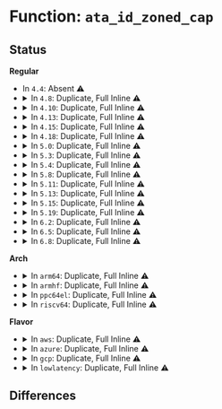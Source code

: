 # Function: <code>ata_id_zoned_cap</code>

## Status
<b>Regular</b>
<ul>
<li>
In <code>4.4</code>: Absent ⚠️
</li>
<li>
<details>
<summary>In <code>4.8</code>: Duplicate, Full Inline ⚠️</summary>

**Collision:** Static Duplication

**Inline:** Full

**Transformation:** False

**Instances:**

```
In drivers/ata/libata-core.c (ffffffff81625a3e)
Location: include/linux/ata.h:951
Inline: True
Inline callers:
  - drivers/ata/libata-core.c:ata_dev_configure
```
```
In drivers/ata/libata-scsi.c (ffffffff81628a2d)
Location: include/linux/ata.h:951
Inline: True
Inline callers:
  - drivers/ata/libata-scsi.c:ata_scsiop_inq_b1
  - drivers/ata/libata-scsi.c:ata_scsiop_inq_std
```
</details>
</li>
<li>
<details>
<summary>In <code>4.10</code>: Duplicate, Full Inline ⚠️</summary>

**Collision:** Static Duplication

**Inline:** Full

**Transformation:** False

**Instances:**

```
In drivers/ata/libata-core.c (ffffffff816565ec)
Location: include/linux/ata.h:1000
Inline: True
Inline callers:
  - drivers/ata/libata-core.c:ata_dev_configure
```
```
In drivers/ata/libata-scsi.c (ffffffff8165969d)
Location: include/linux/ata.h:1000
Inline: True
Inline callers:
  - drivers/ata/libata-scsi.c:ata_scsiop_inq_b1
  - drivers/ata/libata-scsi.c:ata_scsiop_inq_std
```
</details>
</li>
<li>
<details>
<summary>In <code>4.13</code>: Duplicate, Full Inline ⚠️</summary>

**Collision:** Static Duplication

**Inline:** Full

**Transformation:** False

**Instances:**

```
In drivers/ata/libata-core.c (ffffffff8166aa47)
Location: include/linux/ata.h:1008
Inline: True
Inline callers:
  - drivers/ata/libata-core.c:ata_dev_configure
```
```
In drivers/ata/libata-scsi.c (ffffffff8166e01c)
Location: include/linux/ata.h:1008
Inline: True
Inline callers:
  - drivers/ata/libata-scsi.c:ata_scsiop_inq_b1
  - drivers/ata/libata-scsi.c:ata_scsiop_inq_std
```
</details>
</li>
<li>
<details>
<summary>In <code>4.15</code>: Duplicate, Full Inline ⚠️</summary>

**Collision:** Static Duplication

**Inline:** Full

**Transformation:** False

**Instances:**

```
In drivers/ata/libata-core.c (ffffffff816d4097)
Location: include/linux/ata.h:1010
Inline: True
Inline callers:
  - drivers/ata/libata-core.c:ata_dev_configure
```
```
In drivers/ata/libata-scsi.c (ffffffff816d764c)
Location: include/linux/ata.h:1010
Inline: True
Inline callers:
  - drivers/ata/libata-scsi.c:ata_scsiop_inq_b1
  - drivers/ata/libata-scsi.c:ata_scsiop_inq_std
```
</details>
</li>
<li>
<details>
<summary>In <code>4.18</code>: Duplicate, Full Inline ⚠️</summary>

**Collision:** Static Duplication

**Inline:** Full

**Transformation:** False

**Instances:**

```
In drivers/ata/libata-core.c (ffffffff81710654)
Location: include/linux/ata.h:1010
Inline: True
Inline callers:
  - drivers/ata/libata-core.c:ata_dev_configure
```
```
In drivers/ata/libata-scsi.c (ffffffff81714348)
Location: include/linux/ata.h:1010
Inline: True
Inline callers:
  - drivers/ata/libata-scsi.c:ata_scsiop_maint_in
  - drivers/ata/libata-scsi.c:ata_scsiop_read_cap
  - drivers/ata/libata-scsi.c:ata_scsiop_inq_b1
  - drivers/ata/libata-scsi.c:ata_scsiop_inq_std
```
</details>
</li>
<li>
<details>
<summary>In <code>5.0</code>: Duplicate, Full Inline ⚠️</summary>

**Collision:** Static Duplication

**Inline:** Full

**Transformation:** False

**Instances:**

```
In drivers/ata/libata-core.c (ffffffff81732b07)
Location: include/linux/ata.h:1010
Inline: True
Inline callers:
  - drivers/ata/libata-core.c:ata_dev_configure
```
```
In drivers/ata/libata-scsi.c (ffffffff81736913)
Location: include/linux/ata.h:1010
Inline: True
Inline callers:
  - drivers/ata/libata-scsi.c:ata_scsiop_maint_in
  - drivers/ata/libata-scsi.c:ata_scsiop_read_cap
  - drivers/ata/libata-scsi.c:ata_scsiop_inq_b1
  - drivers/ata/libata-scsi.c:ata_scsiop_inq_std
```
</details>
</li>
<li>
<details>
<summary>In <code>5.3</code>: Duplicate, Full Inline ⚠️</summary>

**Collision:** Static Duplication

**Inline:** Full

**Transformation:** False

**Instances:**

```
In drivers/ata/libata-core.c (ffffffff8176e518)
Location: include/linux/ata.h:994
Inline: True
Inline callers:
  - drivers/ata/libata-core.c:ata_dev_configure
```
```
In drivers/ata/libata-scsi.c (ffffffff81772494)
Location: include/linux/ata.h:994
Inline: True
Inline callers:
  - drivers/ata/libata-scsi.c:ata_scsiop_maint_in
  - drivers/ata/libata-scsi.c:ata_scsiop_read_cap
  - drivers/ata/libata-scsi.c:ata_scsiop_inq_b1
  - drivers/ata/libata-scsi.c:ata_scsiop_inq_std
```
</details>
</li>
<li>
<details>
<summary>In <code>5.4</code>: Duplicate, Full Inline ⚠️</summary>

**Collision:** Static Duplication

**Inline:** Full

**Transformation:** False

**Instances:**

```
In drivers/ata/libata-core.c (ffffffff81792588)
Location: include/linux/ata.h:994
Inline: True
Inline callers:
  - drivers/ata/libata-core.c:ata_dev_configure
```
```
In drivers/ata/libata-scsi.c (ffffffff817963f4)
Location: include/linux/ata.h:994
Inline: True
Inline callers:
  - drivers/ata/libata-scsi.c:ata_scsiop_maint_in
  - drivers/ata/libata-scsi.c:ata_scsiop_read_cap
  - drivers/ata/libata-scsi.c:ata_scsiop_inq_b1
  - drivers/ata/libata-scsi.c:ata_scsiop_inq_std
```
</details>
</li>
<li>
<details>
<summary>In <code>5.8</code>: Duplicate, Full Inline ⚠️</summary>

**Collision:** Static Duplication

**Inline:** Full

**Transformation:** False

**Instances:**

```
In drivers/ata/libata-core.c (ffffffff818565a7)
Location: include/linux/ata.h:994
Inline: True
Inline callers:
  - drivers/ata/libata-core.c:ata_dev_config_zac
```
```
In drivers/ata/libata-scsi.c (ffffffff8185a292)
Location: include/linux/ata.h:994
Inline: True
Inline callers:
  - drivers/ata/libata-scsi.c:ata_scsiop_maint_in
  - drivers/ata/libata-scsi.c:ata_scsiop_read_cap
  - drivers/ata/libata-scsi.c:ata_scsiop_inq_b1
  - drivers/ata/libata-scsi.c:ata_scsiop_inq_std
```
</details>
</li>
<li>
<details>
<summary>In <code>5.11</code>: Duplicate, Full Inline ⚠️</summary>

**Collision:** Static Duplication

**Inline:** Full

**Transformation:** False

**Instances:**

```
In drivers/ata/libata-core.c (ffffffff81866827)
Location: include/linux/ata.h:994
Inline: True
Inline callers:
  - drivers/ata/libata-core.c:ata_dev_config_zac
```
```
In drivers/ata/libata-scsi.c (ffffffff81869392)
Location: include/linux/ata.h:994
Inline: True
Inline callers:
  - drivers/ata/libata-scsi.c:ata_scsiop_maint_in
  - drivers/ata/libata-scsi.c:ata_scsiop_read_cap
  - drivers/ata/libata-scsi.c:ata_scsiop_inq_b1
  - drivers/ata/libata-scsi.c:ata_scsiop_inq_std
```
</details>
</li>
<li>
<details>
<summary>In <code>5.13</code>: Duplicate, Full Inline ⚠️</summary>

**Collision:** Static Duplication

**Inline:** Full

**Transformation:** False

**Instances:**

```
In drivers/ata/libata-core.c (ffffffff81849f5b)
Location: include/linux/ata.h:994
Inline: True
Inline callers:
  - drivers/ata/libata-core.c:ata_dev_configure
```
```
In drivers/ata/libata-scsi.c (ffffffff8184bdaf)
Location: include/linux/ata.h:994
Inline: True
Inline callers:
  - drivers/ata/libata-scsi.c:ata_scsiop_maint_in
  - drivers/ata/libata-scsi.c:ata_scsiop_read_cap
  - drivers/ata/libata-scsi.c:ata_scsiop_inq_b1
  - drivers/ata/libata-scsi.c:ata_scsiop_inq_std
```
</details>
</li>
<li>
<details>
<summary>In <code>5.15</code>: Duplicate, Full Inline ⚠️</summary>

**Collision:** Static Duplication

**Inline:** Full

**Transformation:** False

**Instances:**

```
In drivers/ata/libata-core.c (ffffffff818d7049)
Location: include/linux/ata.h:994
Inline: True
Inline callers:
  - drivers/ata/libata-core.c:ata_dev_configure
```
```
In drivers/ata/libata-scsi.c (ffffffff818d920f)
Location: include/linux/ata.h:994
Inline: True
Inline callers:
  - drivers/ata/libata-scsi.c:ata_scsiop_maint_in
  - drivers/ata/libata-scsi.c:ata_scsiop_read_cap
  - drivers/ata/libata-scsi.c:ata_scsiop_inq_b1
  - drivers/ata/libata-scsi.c:ata_scsiop_inq_std
```
</details>
</li>
<li>
<details>
<summary>In <code>5.19</code>: Duplicate, Full Inline ⚠️</summary>

**Collision:** Static Duplication

**Inline:** Full

**Transformation:** False

**Instances:**

```
In drivers/ata/libata-core.c (ffffffff81a27c4e)
Location: include/linux/ata.h:995
Inline: True
Inline callers:
  - drivers/ata/libata-core.c:ata_dev_configure
```
```
In drivers/ata/libata-scsi.c (ffffffff81a2a80a)
Location: include/linux/ata.h:995
Inline: True
Inline callers:
  - drivers/ata/libata-scsi.c:ata_scsiop_maint_in
  - drivers/ata/libata-scsi.c:ata_scsiop_read_cap
  - drivers/ata/libata-scsi.c:ata_scsiop_inq_b1
  - drivers/ata/libata-scsi.c:ata_scsiop_inq_std
```
</details>
</li>
<li>
<details>
<summary>In <code>6.2</code>: Duplicate, Full Inline ⚠️</summary>

**Collision:** Static Duplication

**Inline:** Full

**Transformation:** False

**Instances:**

```
In drivers/ata/libata-core.c (ffffffff81baa2e6)
Location: include/linux/ata.h:967
Inline: True
Inline callers:
  - drivers/ata/libata-core.c:ata_dev_configure
```
```
In drivers/ata/libata-scsi.c (ffffffff81bad51b)
Location: include/linux/ata.h:967
Inline: True
Inline callers:
  - drivers/ata/libata-scsi.c:ata_scsiop_maint_in
  - drivers/ata/libata-scsi.c:ata_scsiop_read_cap
  - drivers/ata/libata-scsi.c:ata_scsiop_inq_b1
  - drivers/ata/libata-scsi.c:ata_scsiop_inq_std
```
</details>
</li>
<li>
<details>
<summary>In <code>6.5</code>: Duplicate, Full Inline ⚠️</summary>

**Collision:** Static Duplication

**Inline:** Full

**Transformation:** False

**Instances:**

```
In drivers/ata/libata-core.c (ffffffff81c01666)
Location: include/linux/ata.h:975
Inline: True
Inline callers:
  - drivers/ata/libata-core.c:ata_dev_configure
```
```
In drivers/ata/libata-scsi.c (ffffffff81c04734)
Location: include/linux/ata.h:975
Inline: True
Inline callers:
  - drivers/ata/libata-scsi.c:ata_scsiop_maint_in
  - drivers/ata/libata-scsi.c:ata_scsiop_read_cap
  - drivers/ata/libata-scsi.c:ata_scsiop_inq_b1
  - drivers/ata/libata-scsi.c:ata_scsiop_inq_std
```
</details>
</li>
<li>
<details>
<summary>In <code>6.8</code>: Duplicate, Full Inline ⚠️</summary>

**Collision:** Static Duplication

**Inline:** Full

**Transformation:** False

**Instances:**

```
In drivers/ata/libata-core.c (ffffffff81c576a5)
Location: include/linux/ata.h:975
Inline: True
Inline callers:
  - drivers/ata/libata-core.c:ata_dev_configure
```
```
In drivers/ata/libata-scsi.c (ffffffff81c59924)
Location: include/linux/ata.h:975
Inline: True
Inline callers:
  - drivers/ata/libata-scsi.c:ata_scsiop_maint_in
  - drivers/ata/libata-scsi.c:ata_scsiop_read_cap
  - drivers/ata/libata-scsi.c:ata_scsiop_inq_b1
  - drivers/ata/libata-scsi.c:ata_scsiop_inq_std
```
</details>
</li>
</ul>
<b>Arch</b>
<ul>
<li>
<details>
<summary>In <code>arm64</code>: Duplicate, Full Inline ⚠️</summary>

**Collision:** Static Duplication

**Inline:** Full

**Transformation:** False

**Instances:**

```
In drivers/ata/libata-core.c (ffff80001099c864)
Location: include/linux/ata.h:994
Inline: True
Inline callers:
  - drivers/ata/libata-core.c:ata_dev_configure
```
```
In drivers/ata/libata-scsi.c (ffff8000109a0318)
Location: include/linux/ata.h:994
Inline: True
Inline callers:
  - drivers/ata/libata-scsi.c:ata_scsiop_maint_in
  - drivers/ata/libata-scsi.c:ata_scsiop_read_cap
  - drivers/ata/libata-scsi.c:ata_scsiop_inq_b1
  - drivers/ata/libata-scsi.c:ata_scsiop_inq_std
```
</details>
</li>
<li>
<details>
<summary>In <code>armhf</code>: Duplicate, Full Inline ⚠️</summary>

**Collision:** Static Duplication

**Inline:** Full

**Transformation:** False

**Instances:**

```
In drivers/ata/libata-core.c (c0a6ca58)
Location: include/linux/ata.h:994
Inline: True
Inline callers:
  - drivers/ata/libata-core.c:ata_dev_configure
```
```
In drivers/ata/libata-scsi.c (c0a7072c)
Location: include/linux/ata.h:994
Inline: True
Inline callers:
  - drivers/ata/libata-scsi.c:ata_scsiop_maint_in
  - drivers/ata/libata-scsi.c:ata_scsiop_read_cap
  - drivers/ata/libata-scsi.c:ata_scsiop_inq_b1
  - drivers/ata/libata-scsi.c:ata_scsiop_inq_std
```
</details>
</li>
<li>
<details>
<summary>In <code>ppc64el</code>: Duplicate, Full Inline ⚠️</summary>

**Collision:** Static Duplication

**Inline:** Full

**Transformation:** False

**Instances:**

```
In drivers/ata/libata-core.c (c000000000a60574)
Location: include/linux/ata.h:994
Inline: True
Inline callers:
  - drivers/ata/libata-core.c:ata_dev_configure
```
```
In drivers/ata/libata-scsi.c (c000000000a64948)
Location: include/linux/ata.h:994
Inline: True
Inline callers:
  - drivers/ata/libata-scsi.c:ata_scsiop_maint_in
  - drivers/ata/libata-scsi.c:ata_scsiop_read_cap
  - drivers/ata/libata-scsi.c:ata_scsiop_inq_b1
  - drivers/ata/libata-scsi.c:ata_scsiop_inq_std
```
</details>
</li>
<li>
<details>
<summary>In <code>riscv64</code>: Duplicate, Full Inline ⚠️</summary>

**Collision:** Static Duplication

**Inline:** Full

**Transformation:** False

**Instances:**

```
In drivers/ata/libata-core.c (ffffffe0005fcc72)
Location: include/linux/ata.h:994
Inline: True
Inline callers:
  - drivers/ata/libata-core.c:ata_dev_configure
```
```
In drivers/ata/libata-scsi.c (ffffffe0005ffc4a)
Location: include/linux/ata.h:994
Inline: True
Inline callers:
  - drivers/ata/libata-scsi.c:ata_scsiop_maint_in
  - drivers/ata/libata-scsi.c:ata_scsiop_read_cap
  - drivers/ata/libata-scsi.c:ata_scsiop_inq_b1
  - drivers/ata/libata-scsi.c:ata_scsiop_inq_std
```
</details>
</li>
</ul>
<b>Flavor</b>
<ul>
<li>
<details>
<summary>In <code>aws</code>: Duplicate, Full Inline ⚠️</summary>

**Collision:** Static Duplication

**Inline:** Full

**Transformation:** False

**Instances:**

```
In drivers/ata/libata-core.c (ffffffff817576c8)
Location: include/linux/ata.h:994
Inline: True
Inline callers:
  - drivers/ata/libata-core.c:ata_dev_configure
```
```
In drivers/ata/libata-scsi.c (ffffffff8175b504)
Location: include/linux/ata.h:994
Inline: True
Inline callers:
  - drivers/ata/libata-scsi.c:ata_scsiop_maint_in
  - drivers/ata/libata-scsi.c:ata_scsiop_read_cap
  - drivers/ata/libata-scsi.c:ata_scsiop_inq_b1
  - drivers/ata/libata-scsi.c:ata_scsiop_inq_std
```
</details>
</li>
<li>
<details>
<summary>In <code>azure</code>: Duplicate, Full Inline ⚠️</summary>

**Collision:** Static Duplication

**Inline:** Full

**Transformation:** False

**Instances:**

```
In drivers/ata/libata-core.c (ffffffff81737568)
Location: include/linux/ata.h:994
Inline: True
Inline callers:
  - drivers/ata/libata-core.c:ata_dev_configure
```
```
In drivers/ata/libata-scsi.c (ffffffff8173b3a4)
Location: include/linux/ata.h:994
Inline: True
Inline callers:
  - drivers/ata/libata-scsi.c:ata_scsiop_maint_in
  - drivers/ata/libata-scsi.c:ata_scsiop_read_cap
  - drivers/ata/libata-scsi.c:ata_scsiop_inq_b1
  - drivers/ata/libata-scsi.c:ata_scsiop_inq_std
```
</details>
</li>
<li>
<details>
<summary>In <code>gcp</code>: Duplicate, Full Inline ⚠️</summary>

**Collision:** Static Duplication

**Inline:** Full

**Transformation:** False

**Instances:**

```
In drivers/ata/libata-core.c (ffffffff81787408)
Location: include/linux/ata.h:994
Inline: True
Inline callers:
  - drivers/ata/libata-core.c:ata_dev_configure
```
```
In drivers/ata/libata-scsi.c (ffffffff8178b274)
Location: include/linux/ata.h:994
Inline: True
Inline callers:
  - drivers/ata/libata-scsi.c:ata_scsiop_maint_in
  - drivers/ata/libata-scsi.c:ata_scsiop_read_cap
  - drivers/ata/libata-scsi.c:ata_scsiop_inq_b1
  - drivers/ata/libata-scsi.c:ata_scsiop_inq_std
```
</details>
</li>
<li>
<details>
<summary>In <code>lowlatency</code>: Duplicate, Full Inline ⚠️</summary>

**Collision:** Static Duplication

**Inline:** Full

**Transformation:** False

**Instances:**

```
In drivers/ata/libata-core.c (ffffffff817a1258)
Location: include/linux/ata.h:994
Inline: True
Inline callers:
  - drivers/ata/libata-core.c:ata_dev_configure
```
```
In drivers/ata/libata-scsi.c (ffffffff817a50c4)
Location: include/linux/ata.h:994
Inline: True
Inline callers:
  - drivers/ata/libata-scsi.c:ata_scsiop_maint_in
  - drivers/ata/libata-scsi.c:ata_scsiop_read_cap
  - drivers/ata/libata-scsi.c:ata_scsiop_inq_b1
  - drivers/ata/libata-scsi.c:ata_scsiop_inq_std
```
</details>
</li>
</ul>

## Differences
